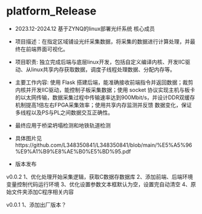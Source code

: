 # platform_Release

- 2023.12-2024.12 基于ZYNQ的linux部署光纤系统 核心成员
- 项目描述：在指定区域铺设光纤采集数据，将采集的数据进行计算处理，并最终在前端界面可视化。
- 项目职责: 独立完成后端与底层linux开发，包括自定义编译内核、开发IIC驱动、从linux共享内存获取数据，调度子线程处理数据、分配内存等。 
- 主要工作内容: 使用 Flask 搭建后端，能准确接收前端指令并返回数据；裁剪内核并开发IIC驱动，能控制子板采集数据；使用 socket 协议实现主机与板卡的以太网传输，数据采集过程中传输速率达到900Mbit/s，并设计DDR双缓存机制提高1倍左右FPGA采集效率；使用共享内存监测并反馈 数据变化，保证多线程以及PS与PL之间数据交互正确性。 

- 最终应用于桥梁坍塌检测和地铁轨道检测
- 具体图片见https://github.com/L348350841/L348350841/blob/main/%E5%A5%96%E9%A1%B9%E8%AE%B0%E5%BD%95.pdf



- 版本发布

v0.0.2
    1、优化处理开始采集逻辑，获取C数据存数据库
    2、添加前端、后端环境变量控制代码运行环境
    3、优化设置参数文本框默认为空，设置完自动清空
    4、原始文件夹添加C程序相关内容

v0.0.1
    1、添加出厂版本？